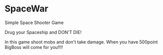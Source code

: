 # SpaceWar
Simple Space Shooter Game


Drug your Spaceship  and DON'T DIE!

In this game shoot mobs and don't take damage. When you have 500point BigBoss will come for you!!!!
